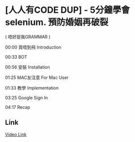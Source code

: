 # [人人有CODE DUP] - 5分鐘學會selenium. 預防婚姻再破裂
( 唔好捉我GRAMMAR )

00:00 買唔到飛 Introduction

00:33 BOT

00:56 安裝 Installation

01:25 MAC友注意 For Mac User

01:33 教學 Implementation

03:25 Google Sign In

04:17 Recap



## Link
[Video Link](https://youtu.be/YeEys6u7d2s)
